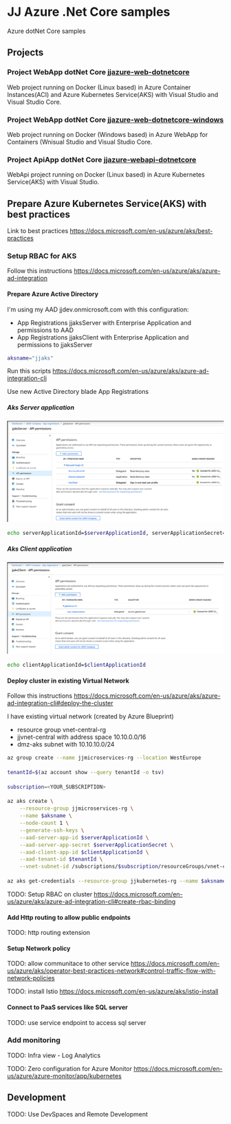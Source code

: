 # JJ Azure .Net Core samples
Azure dotNet Core samples

## Projects

### Project WebApp dotNet Core [jjazure-web-dotnetcore](src-web/README.md)
Web project running on Docker (Linux based) in Azure Container Instances(ACI) and Azure Kubernetes Service(AKS) with Visual Studio and Visual Studio Core.

### Project WebApp dotNet Core [jjazure-web-dotnetcore-windows](src-web-windows/README.md)
Web project running on Docker (Windows based) in Azure WebApp for Containers (Wnisual Studio and Visual Studio Core.

### Project ApiApp dotNet Core [jjazure-webapi-dotnetcore](src-webapi/README.md)
WebApi project running on Docker (Linux based) in Azure Kubernetes Service(AKS) with Visual Studio.

## Prepare Azure Kubernetes Service(AKS) with best practices

Link to best practices https://docs.microsoft.com/en-us/azure/aks/best-practices

### Setup RBAC for AKS

Follow this instructions https://docs.microsoft.com/en-us/azure/aks/azure-ad-integration

#### Prepare Azure Active Directory

I'm using my AAD jjdev.onmicrosoft.com with this configuration:
- App Registrations jjaksServer with Enterprise Application and permissions to AAD
- App Registrations jjaksClient with Enterprise Application and permissions to jjaksServer

```bash
aksname="jjaks"
```

Run this scripts https://docs.microsoft.com/en-us/azure/aks/azure-ad-integration-cli

Use new Active Directory blade App Registrations

##### Aks Server application
![Active Directory blade App Registrations - Server](media/aad-app-aksserver.png)
```bash
echo serverApplicationId=$serverApplicationId, serverApplicationSecret=$serverApplicationSecret
```
##### Aks Client application
![Active Directory blade App Registrations - Client](media/aad-app-aksclient.png)
```bash
echo clientApplicationId=$clientApplicationId
```

#### Deploy cluster in existing Virtual Network

Follow this instructions https://docs.microsoft.com/en-us/azure/aks/azure-ad-integration-cli#deploy-the-cluster

I have existing virtual network (created by Azure Blueprint)
- resource group vnet-central-rg
- jjvnet-central with address space 10.10.0.0/16
- dmz-aks subnet with 10.10.10.0/24

```bash
az group create --name jjmicroservices-rg --location WestEurope

tenantId=$(az account show --query tenantId -o tsv)

subscription=<YOUR_SUBSCRIPTION>

az aks create \
    --resource-group jjmicroservices-rg \
    --name $aksname \
    --node-count 1 \
    --generate-ssh-keys \
    --aad-server-app-id $serverApplicationId \
    --aad-server-app-secret $serverApplicationSecret \
    --aad-client-app-id $clientApplicationId \
    --aad-tenant-id $tenantId \
    --vnet-subnet-id /subscriptions/$subscription/resourceGroups/vnet-central-rg/providers/Microsoft.Network/virtualNetworks/jjvnet-central/subnets/dmz-aks

az aks get-credentials --resource-group jjkubernetes-rg --name $aksname --admin
```

TODO: Setup RBAC on cluster https://docs.microsoft.com/en-us/azure/aks/azure-ad-integration-cli#create-rbac-binding

#### Add Http routing to allow public endpoints
TODO: http routing extension

#### Setup Network policy
TODO: allow communitace to other service
https://docs.microsoft.com/en-us/azure/aks/operator-best-practices-network#control-traffic-flow-with-network-policies

TODO: install Istio 
https://docs.microsoft.com/en-us/azure/aks/istio-install

#### Connect to PaaS services like SQL server
TODO: use service endpoint to access sql server

### Add monitoring
TODO: Infra view - Log Analytics

TODO: Zero configuration for Azure Monitor
https://docs.microsoft.com/en-us/azure/azure-monitor/app/kubernetes

## Development
TODO: Use DevSpaces and Remote Development